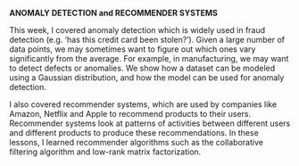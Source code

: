 **ANOMALY DETECTION and RECOMMENDER SYSTEMS**

This week, I covered anomaly detection which is widely used in fraud detection (e.g. ‘has this credit card been stolen?’). Given a large number of data points, we may sometimes want to figure out which ones vary significantly from the average. For example, in manufacturing, we may want to detect defects or anomalies. We show how a dataset can be modeled using a Gaussian distribution, and how the model can be used for anomaly detection.

I also covered recommender systems, which are used by companies like Amazon, Netflix and Apple to recommend products to their users. Recommender systems look at patterns of activities between different users and different products to produce these recommendations. In these lessons, I learned recommender algorithms such as the collaborative filtering algorithm and low-rank matrix factorization.
